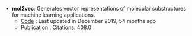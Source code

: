 - **mol2vec**: Generates vector representations of molecular substructures for machine learning applications.
	- [Code](https://github.com/samoturk/mol2vec) : Last updated in December 2019, 54 months ago
	- [Publication](https://doi.org/10.1021/acs.jcim.7b00616) : Citations: 408.0
